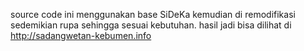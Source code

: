 source code ini menggunakan base SiDeKa kemudian di remodifikasi sedemikian rupa sehingga sesuai kebutuhan. hasil jadi bisa dilihat di http://sadangwetan-kebumen.info
